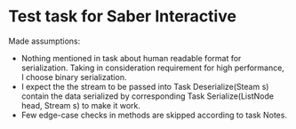 # Test task for Saber Interactive
Made assumptions:
- Nothing mentioned in task about human readable format for serialization. Taking in consideration requirement for high performance, I choose binary serialization.
- I expect the the stream to be passed into Task<ListNode> Deserialize(Steam s) contain the data serialized by corresponding Task Serialize(ListNode head, Stream s) to make it work.
- Few edge-case checks in methods are skipped according to task Notes.
